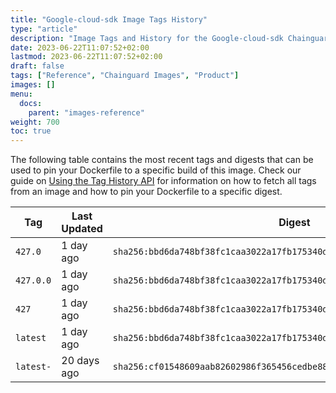 ```yaml
---
title: "Google-cloud-sdk Image Tags History"
type: "article"
description: "Image Tags and History for the Google-cloud-sdk Chainguard Image"
date: 2023-06-22T11:07:52+02:00
lastmod: 2023-06-22T11:07:52+02:00
draft: false
tags: ["Reference", "Chainguard Images", "Product"]
images: []
menu:
  docs:
    parent: "images-reference"
weight: 700
toc: true
---
```


The following table contains the most recent tags and digests that can be used to pin your Dockerfile to a specific build of this image. Check our guide on [Using the Tag History API](/chainguard/chainguard-images/using-the-tag-history-api/) for information on how to fetch all tags from an image and how to pin your Dockerfile to a specific digest.

| Tag       | Last Updated | Digest                                                                    |
|-----------|--------------|---------------------------------------------------------------------------|
| `427.0`   | 1 day ago    | `sha256:bbd6da748bf38fc1caa3022a17fb175340d5afd4b991ad0427b7724f3dfe6b75` |
| `427.0.0` | 1 day ago    | `sha256:bbd6da748bf38fc1caa3022a17fb175340d5afd4b991ad0427b7724f3dfe6b75` |
| `427`     | 1 day ago    | `sha256:bbd6da748bf38fc1caa3022a17fb175340d5afd4b991ad0427b7724f3dfe6b75` |
| `latest`  | 1 day ago    | `sha256:bbd6da748bf38fc1caa3022a17fb175340d5afd4b991ad0427b7724f3dfe6b75` |
| `latest-` | 20 days ago  | `sha256:cf01548609aab82602986f365456cedbe886cdadd26d52b48f5cc4d71a1bcfa2` |
